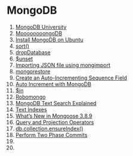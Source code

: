 # MongoDB

1. [MongoDB University](https://education.mongodb.com)
1. [MoooooooongoDB](http://caba.re/moooooooongodb/)
1. [Install MongoDB on Ubuntu](http://docs.mongodb.org/manual/tutorial/install-mongodb-on-ubuntu/)
1. [sort()](http://docs.mongodb.org/manual/reference/method/cursor.sort/)
1. [dropDatabase](http://docs.mongodb.org/manual/reference/command/dropDatabase/)
1. [$unset](http://docs.mongodb.org/manual/reference/operator/update/unset/)
1. [Importing JSON file using mongimport](http://stackoverflow.com/questions/16500127/importing-json-file-using-mongimport-keep-getting-unexpected-identifier)
1. [mongorestore](http://docs.mongodb.org/manual/reference/program/mongorestore/)
1. [Create an Auto-Incrementing Sequence Field](http://docs.mongodb.org/manual/tutorial/create-an-auto-incrementing-field/)
1. [Auto Increment with MongoDB](http://shiflett.org/blog/2010/jul/auto-increment-with-mongodb)
1. [$in](http://docs.mongodb.org/manual/reference/operator/query/in/)
1. [Robomongo](http://robomongo.org/)
1. [MongoDB Text Search Explained](https://blog.codecentric.de/en/2013/01/text-search-mongodb-stemming/)
1. [Text Indexes](http://docs.mongodb.org/manual/core/index-text/)
1. [What’s New in Mongoose 3.8.9](https://thecodebarbarian.wordpress.com/2014/05/09/whats-new-in-mongoose-3-8-9/)
1. [Query and Projection Operators](http://docs.mongodb.org/manual/reference/operator/query/)
1. [db.collection.ensureIndex()](http://docs.mongodb.org/manual/reference/method/db.collection.ensureIndex/)
1. [Perform Two Phase Commits](http://docs.mongodb.org/manual/tutorial/perform-two-phase-commits/)
1. []()
1. []()